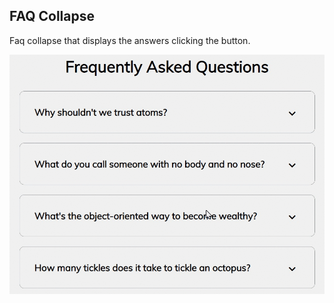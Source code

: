 ## FAQ Collapse

Faq collapse that displays the answers clicking the button.

![img](./assets/faq_collapse.gif)